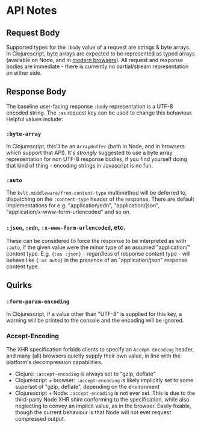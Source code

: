 # API Notes

## Request Body

Supported types for the `:body` value of a request are strings & byte arrays.
In Clojurescript, byte arrays are expected to be represented as typed arrays
(available on Node, and in [modern
browsers](http://caniuse.com/#feat=typedarrays)).  All request and response
bodies are immediate - there is currently no partial/stream representation on
either side.

## Response Body

The baseline user-facing response `:body` representation is a UTF-8 encoded
string.  The `:as` request key can be used to change this behaviour.  Helpful
values include:

### `:byte-array`

In Clojurescript, this'll be an `ArrayBuffer` (both in Node, and in browsers
which support that API).  It's _strongly_ suggested to use a byte array
representation for non UTF-8 response bodies, if you find yourself doing that
kind of thing - encoding strings in Javascript is no fun.

### `:auto`

The `kvlt.middleware/from-content-type` multimethod will be deferred to,
dispatching on the `:content-type` header of the response.  There are default
implementations for e.g. "application/edn", "application/json",
"application/x-www-form-urlencoded" and so on.

### `:json`, `:edn`, `:x-www-form-urlencoded`, etc.

These can be considered to force the response to be interpreted as with `:auto`,
if the given value were the minor type of an assumed "application/" content
type.  E.g. `{:as :json}` - regardless of response content type - will behave
like `{:as auto}` in the presence of an "application/json" response content
type.

## Quirks

### `:form-param-encoding`

In Clojurescript, if a value other than "UTF-8" is supplied for this key,
a warning will be printed to the console and the encoding will be ignored.

### Accept-Encoding

The XHR specification forbids clients to specify an `Accept-Encoding` header,
and many (all) browsers quietly supply their own value, in line with the
platform's decompression capabilities.

 - Clojure: `:accept-encoding` is always set to "gzip, deflate"
 - Clojurescript + browser: `:accept-encoding` is likely implicitly set to some superset of "gzip, deflate", depending on the environment
 - Clojurescript + Node: `:accept-encoding` is not ever set.  This is due to the third-party Node XHR shim conforming to the specification, while also neglecting to convey an implicit value, as in the browser.  Easily fixable, though the current behaviour is that Node will not ever request compressed output.

